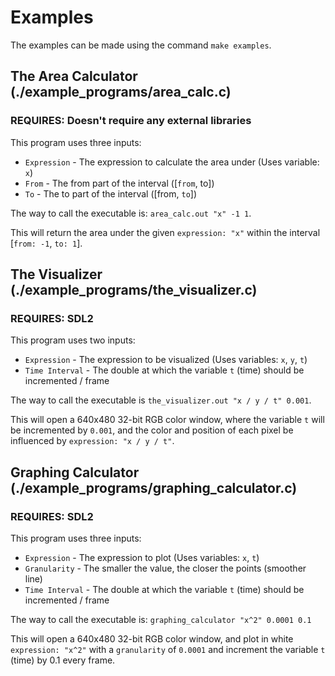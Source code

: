 # Examples

The examples can be made using the command `make examples`.

## The Area Calculator (./example_programs/area_calc.c)
### REQUIRES: Doesn't require any external libraries

This program uses three inputs:
* `Expression` - The expression to calculate the area under (Uses variable: `x`)
* `From` - The from part of the interval ([`from`, to])
* `To` - The to part of the interval ([from, `to`])

The way to call the executable is: `area_calc.out "x" -1 1`.

This will return the area under the given `expression: "x"` within the interval [`from: -1`, `to: 1`].

## The Visualizer (./example_programs/the_visualizer.c)
### REQUIRES: SDL2

This program uses two inputs:
* `Expression` - The expression to be visualized (Uses variables: `x`, `y`, `t`)
* `Time Interval` - The double at which the variable `t` (time) should be incremented / frame

The way to call the executable is `the_visualizer.out "x / y / t" 0.001`.

This will open a 640x480 32-bit RGB color window, where the variable `t` will be incremented by `0.001`, and the color and position of each pixel be influenced by `expression: "x / y / t"`.

## Graphing Calculator (./example_programs/graphing_calculator.c)
### REQUIRES: SDL2

This program uses three inputs:
* `Expression` - The expression to plot (Uses variables: `x`, `t`)
* `Granularity` - The smaller the value, the closer the points (smoother line)
* `Time Interval` - The double at which the variable `t` (time) should be incremented / frame

The way to call the executable is: `graphing_calculator "x^2" 0.0001 0.1`

This will open a 640x480 32-bit RGB color window, and plot in white `expression: "x^2"` with a `granularity` of `0.0001` and increment the variable `t` (time) by 0.1 every frame.
